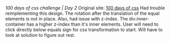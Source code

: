﻿*100 days of css challenge | Day 2*
Original site: [100 days of css](http://100dayscss.com/)
Had trouble reimplementing this design. The rotation after the translation of the equal elements is not in place. Also, had issue with z-index. The div.inner-container has a higher z-index than it's inner elements. User will need to click directly below equals sign for css transformation to start.
Will have to look at solution to figure out rest.